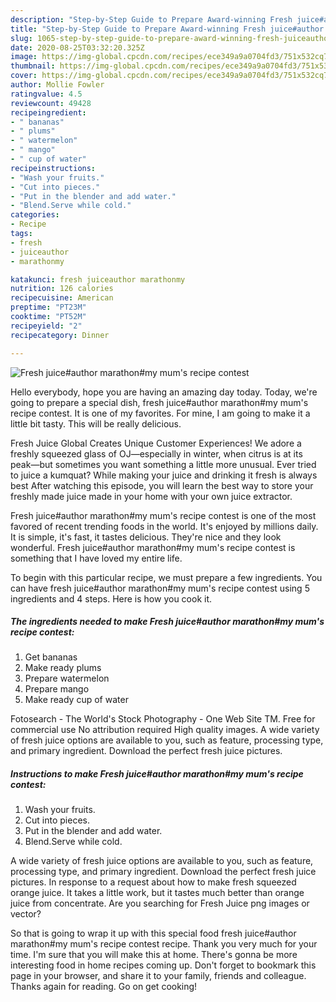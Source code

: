 ```yaml
---
description: "Step-by-Step Guide to Prepare Award-winning Fresh juice#author marathon#my mum&amp;#39;s recipe contest"
title: "Step-by-Step Guide to Prepare Award-winning Fresh juice#author marathon#my mum&amp;#39;s recipe contest"
slug: 1065-step-by-step-guide-to-prepare-award-winning-fresh-juiceauthor-marathonmy-mum-and-39-s-recipe-contest
date: 2020-08-25T03:32:20.325Z
image: https://img-global.cpcdn.com/recipes/ece349a9a0704fd3/751x532cq70/fresh-juiceauthor-marathonmy-mums-recipe-contest-recipe-main-photo.jpg
thumbnail: https://img-global.cpcdn.com/recipes/ece349a9a0704fd3/751x532cq70/fresh-juiceauthor-marathonmy-mums-recipe-contest-recipe-main-photo.jpg
cover: https://img-global.cpcdn.com/recipes/ece349a9a0704fd3/751x532cq70/fresh-juiceauthor-marathonmy-mums-recipe-contest-recipe-main-photo.jpg
author: Mollie Fowler
ratingvalue: 4.5
reviewcount: 49428
recipeingredient:
- " bananas"
- " plums"
- " watermelon"
- " mango"
- " cup of water"
recipeinstructions:
- "Wash your fruits."
- "Cut into pieces."
- "Put in the blender and add water."
- "Blend.Serve while cold."
categories:
- Recipe
tags:
- fresh
- juiceauthor
- marathonmy

katakunci: fresh juiceauthor marathonmy 
nutrition: 126 calories
recipecuisine: American
preptime: "PT23M"
cooktime: "PT52M"
recipeyield: "2"
recipecategory: Dinner

---
```



![Fresh juice#author marathon#my mum&#39;s recipe contest](https://img-global.cpcdn.com/recipes/ece349a9a0704fd3/751x532cq70/fresh-juiceauthor-marathonmy-mums-recipe-contest-recipe-main-photo.jpg)

Hello everybody, hope you are having an amazing day today. Today, we're going to prepare a special dish, fresh juice#author marathon#my mum&#39;s recipe contest. It is one of my favorites. For mine, I am going to make it a little bit tasty. This will be really delicious.

Fresh Juice Global Creates Unique Customer Experiences! We adore a freshly squeezed glass of OJ—especially in winter, when citrus is at its peak—but sometimes you want something a little more unusual. Ever tried to juice a kumquat? While making your juice and drinking it fresh is always best After watching this episode, you will learn the best way to store your freshly made juice made in your home with your own juice extractor.

Fresh juice#author marathon#my mum&#39;s recipe contest is one of the most favored of recent trending foods in the world. It's enjoyed by millions daily. It is simple, it's fast, it tastes delicious. They're nice and they look wonderful. Fresh juice#author marathon#my mum&#39;s recipe contest is something that I have loved my entire life.


To begin with this particular recipe, we must prepare a few ingredients. You can have fresh juice#author marathon#my mum&#39;s recipe contest using 5 ingredients and 4 steps. Here is how you cook it.

<!--inarticleads1-->

##### The ingredients needed to make Fresh juice#author marathon#my mum&#39;s recipe contest:

1. Get  bananas
1. Make ready  plums
1. Prepare  watermelon
1. Prepare  mango
1. Make ready  cup of water


Fotosearch - The World&#39;s Stock Photography - One Web Site TM. Free for commercial use No attribution required High quality images. A wide variety of fresh juice options are available to you, such as feature, processing type, and primary ingredient. Download the perfect fresh juice pictures. 

<!--inarticleads2-->

##### Instructions to make Fresh juice#author marathon#my mum&#39;s recipe contest:

1. Wash your fruits.
1. Cut into pieces.
1. Put in the blender and add water.
1. Blend.Serve while cold.


A wide variety of fresh juice options are available to you, such as feature, processing type, and primary ingredient. Download the perfect fresh juice pictures. In response to a request about how to make fresh squeezed orange juice. It takes a little work, but it tastes much better than orange juice from concentrate. Are you searching for Fresh Juice png images or vector? 

So that is going to wrap it up with this special food fresh juice#author marathon#my mum&#39;s recipe contest recipe. Thank you very much for your time. I'm sure that you will make this at home. There's gonna be more interesting food in home recipes coming up. Don't forget to bookmark this page in your browser, and share it to your family, friends and colleague. Thanks again for reading. Go on get cooking!
